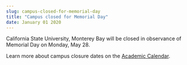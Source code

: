 ```yaml
---
slug: campus-closed-for-memorial-day
title: "Campus closed for Memorial Day"
date: January 01 2020
---
```


 
<p>
  California State University, Monterey Bay will be closed in observance of
  Memorial Day on Monday, May 28.
</p>
<p>
  Learn more about campus closure dates on the
  <a
    href="https://catalog.csumb.edu/introduction/calendars/2011-2012-academic-calendar"
    >Academic Calendar</a
  >.
</p>
 
